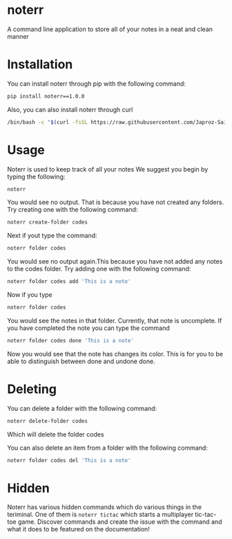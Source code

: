# noterr

A command line application to store all of your notes in a neat and clean manner

# Installation

You can install noterr through pip with the following command:

```bash
pip install noterr==1.0.0
```

Also, you can also install noterr through curl

```bash
/bin/bash -c "$(curl -fsSL https://raw.githubusercontent.com/Japroz-Saini/noterr/master/install.sh)"
```

# Usage

Noterr is used to keep track of all your notes
We suggest you begin by typing the following:

```bash
noterr
```

You would see no output. That is because you have not created any folders. Try creating one with the following command:

```bash
noterr create-folder codes
```

Next if yout type the command:

```bash
noterr folder codes
```

You would see no output again.This because you have not added any notes to the codes folder. Try adding one with the following command:

```bash
noterr folder codes add 'This is a note'
```

Now if you type

```bash
noterr folder codes
```

You would see the notes in that folder. Currently, that note is uncomplete. If you have completed the note you can type the command

```bash
noterr folder codes done 'This is a note'
```

Now you would see that the note has changes its color. This is for you to be able to distinguish between done and undone done.

# Deleting

You can delete a folder with the following command:

```bash
noterr delete-folder codes
```

Which will delete the folder codes

You can also delete an item from a folder with the following command:

```bash
noterr folder codes del 'This is a note'
```

# Hidden

Noterr has various hidden commands which do various things in the teriminal.
One of them is `noterr tictac` which starts a multiplayer tic-tac-toe game. Discover commands and create the issue with the command and what it does to be featured on the documentation!

